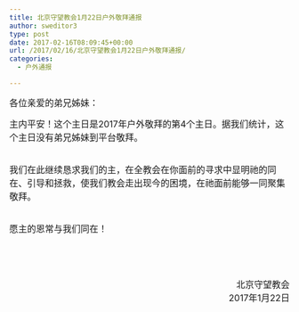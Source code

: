 ```yaml
---
title: 北京守望教会1月22日户外敬拜通报
author: sweditor3
type: post
date: 2017-02-16T08:09:45+00:00
url: /2017/02/16/北京守望教会1月22日户外敬拜通报/
categories:
  - 户外通报

---
```

<span style="font-size: 12pt;">各位亲爱的弟兄姊妹：</span>

<span style="font-size: 12pt;">主内平安！这个主日是2017年户外敬拜的第4个主日。据我们统计，这个主日没有弟兄姊妹到平台敬拜。</span>
  
<span style="font-size: 12pt;"><br /> 我们在此继续恳求我们的主，在全教会在你面前的寻求中显明祂的同在、引导和拯救，使我们教会走出现今的困境，在祂面前能够一同聚集敬拜。</span>
  
<span style="font-size: 12pt;"><br /> 愿主的恩常与我们同在！</span>

&nbsp;

&nbsp;

<p style="text-align: right;">
  <span style="font-size: 12pt;">北京守望教会</span><br /> <span style="font-size: 12pt;">2017年1月22日</span>
</p>
